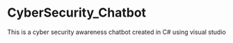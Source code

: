 # CyberSecurity_Chatbot
This is a cyber security awareness chatbot created in C# using visual studio
